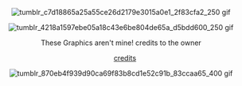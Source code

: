 <div align="center">

![tumblr_c7d18865a25a55ce26d2179e3015a0e1_2f83cfa2_250 gif](https://github.com/user-attachments/assets/b026a0b2-80d9-4efd-8f5e-68fa00b45074)

 ![tumblr_4218a1597ebe05a18c43e6be804de65a_d5bdd600_250 gif](https://github.com/user-attachments/assets/e52f7728-aa50-47cf-9d9e-f5831e803eb7)

These Graphics aren't mine! credits to the owner

 &nbsp;&nbsp;&nbsp; [credits](https://www.tumblr.com/vividhrt)



![tumblr_870eb4f939d90ca69f83b8cd1e52c91b_83ccaa65_400 gif](https://github.com/user-attachments/assets/9831fcb9-a12c-44e4-b73e-860e1454569b)
